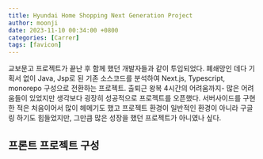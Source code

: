 ```yaml
---
title: Hyundai Home Shopping Next Generation Project
author: moonji
date: 2023-11-10 00:34:00 +0800
categories: [Carrer]
tags: [favicon]
---
```


교보문고 프로젝트가 끝난 후 함께 했던 개발자들과 같이 투입되었다. 
폐쇄망인 데다 기획서 없이 Java, Jsp로 된 기존 소스코드를 분석하여 Next.js, Typescript, monorepo 구성으로 전환하는 프로젝트.
출퇴근 왕복 4시간의 어려움까지-
많은 어려움들이 있었지만 생각보다 굉장히 성공적으로 프로젝트를 오픈했다.
서버사이드를 구현한 적은 처음이어서 많이 헤메기도 했고 프로젝트 환경이 일반적인 환경이 아니라 구글링 하기도 힘들었지만,
그만큼 많은 성장을 했던 프로젝트가 아니였나 싶다.


<!-- The [favicons](https://www.favicon-generator.org/about/) of [**Chirpy**](https://github.com/cotes2020/jekyll-theme-chirpy/) are placed in the directory `assets/img/favicons/`{: .filepath}. You may want to replace them with your own. The following sections will guide you to create and replace the default favicons. -->

## 프론트 프로젝트 구성
<!-- 
Prepare a square image (PNG, JPG, or SVG) with a size of 512x512 or more, and then go to the online tool [**Real Favicon Generator**](https://realfavicongenerator.net/) and click the button <kbd>Select your Favicon image</kbd> to upload your image file.

In the next step, the webpage will show all usage scenarios. You can keep the default options, scroll to the bottom of the page, and click the button <kbd>Generate your Favicons and HTML code</kbd> to generate the favicon.

## Download & Replace

Download the generated package, unzip and delete the following two from the extracted files:

- `browserconfig.xml`{: .filepath}
- `site.webmanifest`{: .filepath}

And then copy the remaining image files (`.PNG`{: .filepath} and `.ICO`{: .filepath}) to cover the original files in the directory `assets/img/favicons/`{: .filepath} of your Jekyll site. If your Jekyll site doesn't have this directory yet, just create one.

The following table will help you understand the changes to the favicon files:

| File(s)             | From Online Tool                  | From Chirpy |
|---------------------|:---------------------------------:|:-----------:|
| `*.PNG`             | ✓                                 | ✗           |
| `*.ICO`             | ✓                                 | ✗           |

>  ✓ means keep, ✗ means delete.
{: .prompt-info }

The next time you build the site, the favicon will be replaced with a customized edition. -->
